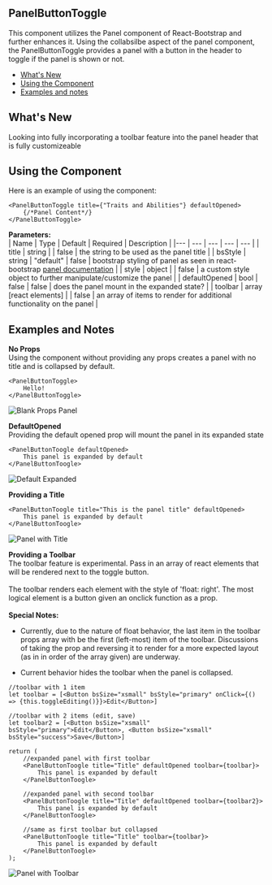 ## PanelButtonToggle
This component utilizes the Panel component of React-Bootstrap and further enhances it. Using the collabsilbe aspect of the panel component, the PanelButtonToggle provides a panel with a button in the header to toggle if the panel is shown or not.

- [What's New](#what's-new)
- [Using the Component](#using-the-component)
- [Examples and notes](#examples-and-notes)


## What's New
Looking into fully incorporating a toolbar feature into the panel header that is fully customizeable

## Using the Component
Here is an example of using the component:
```
<PanelButtonToggle title={"Traits and Abilities"} defaultOpened>
    {/*Panel Content*/}
</PanelButtonToggle> 
```
**Parameters:**<br>
| Name | Type | Default | Required | Description |
|--- | --- | --- | --- | --- |
| title | string | | false | the string to be used as the panel title |
| bsStyle | string | "default" | false | bootstrap styling of panel as seen in react-bootstrap [panel documentation](https://react-bootstrap.github.io/components/panel/) |
| style | object | | false | a custom style object to further manipulate/customize the panel |
| defaultOpened | bool | false | false | does the panel mount in the expanded state? |
| toolbar | array [react elements] | | false | an array of items to render for additional functionality on the panel |

## Examples and Notes
**No Props**<br>
Using the component without providing any props creates a panel with no title and is collapsed by default.
```
<PanelButtonToggle>
    Hello!
</PanelButtonToggle>
```
![Blank Props Panel](https://i.imgur.com/tPP6fxy.png)

**DefaultOpened**<br>
Providing the default opened prop will mount the panel in its expanded state
```
<PanelButtonToogle defaultOpened>
    This panel is expanded by default
</PanelButtonToogle>
```
![Default Expanded](https://i.imgur.com/0ShUpd9.png)

**Providing a Title**<br>
```
<PanelButtonToogle title="This is the panel title" defaultOpened>
    This panel is expanded by default
</PanelButtonToogle>
```
![Panel with Title](https://i.imgur.com/rJeMvQ2.png)

**Providing a Toolbar**<br>
The toolbar feature is experimental. Pass in an array of react elements that will be rendered next to the toggle button.<br><br>
The toolbar renders each element with the style of 'float: right'. The most logical element is a button given an onclick function as a prop.<br><br>
**Special Notes:**<br>
* Currently, due to the nature of float behavior, the last item in the toolbar props array with be the first (left-most) item of the toolbar. Discussions of taking the prop and reversing it to render for a more expected layout (as in in order of the array given) are underway.

* Current behavior hides the toolbar when the panel is collapsed.
```
//toolbar with 1 item
let toolbar = [<Button bsSize="xsmall" bsStyle="primary" onClick={() => {this.toggleEditing()}}>Edit</Button>]

//toolbar with 2 items (edit, save)
let toolbar2 = [<Button bsSize="xsmall" bsStyle="primary">Edit</Button>, <Button bsSize="xsmall" bsStyle="success">Save</Button>]

return (
    //expanded panel with first toolbar
    <PanelButtonToogle title="Title" defaultOpened toolbar={toolbar}>
        This panel is expanded by default
    </PanelButtonToogle>

    //expanded panel with second toolbar
    <PanelButtonToogle title="Title" defaultOpened toolbar={toolbar2}>
        This panel is expanded by default
    </PanelButtonToogle>

    //same as first toolbar but collapsed
    <PanelButtonToogle title="Title" toolbar={toolbar}>
        This panel is expanded by default
    </PanelButtonToogle>
);
```
![Panel with Toolbar](https://i.imgur.com/vLhArkn.png)
